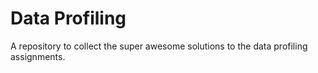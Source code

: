 # Data Profiling
A repository to collect the super awesome solutions to the data profiling assignments.
